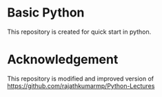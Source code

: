 # Basic Python
 
This repository is created for quick start in python. 

# Acknowledgement
This repository is modified and improved version of 
https://github.com/rajathkumarmp/Python-Lectures
